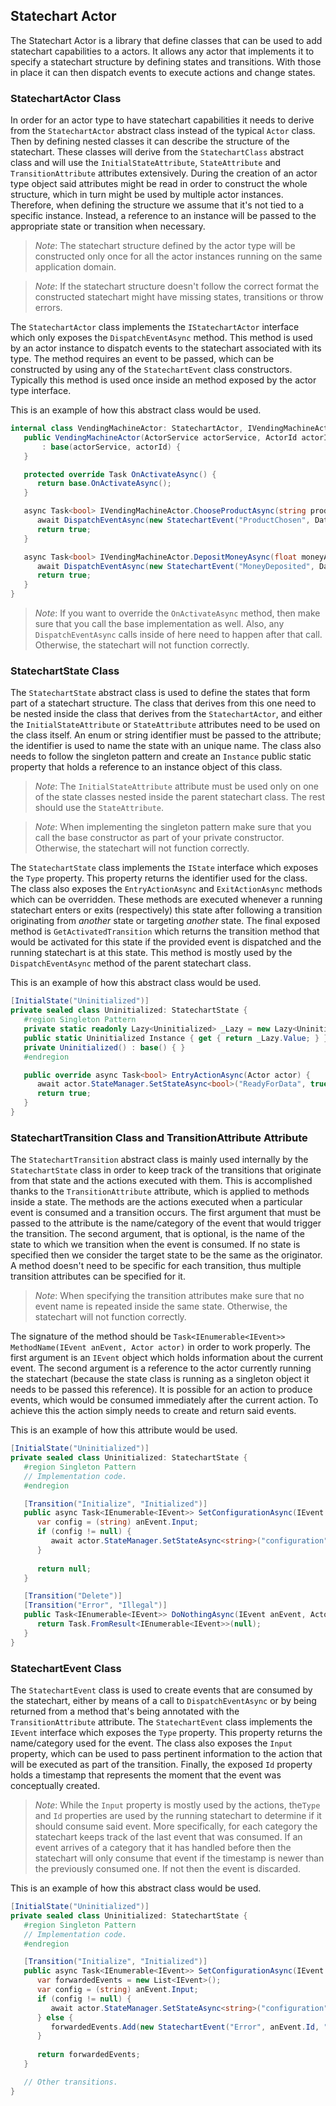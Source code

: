 Statechart Actor
----------------
The Statechart Actor is a library that define classes that can be used to add statechart capabilities to a actors. It allows any actor that implements it to specify a statechart structure by defining states and transitions. With those in place it can then dispatch events to execute actions and change states.

### StatechartActor Class
In order for an actor type to have statechart capabilities it needs to derive from the `StatechartActor` abstract class instead of the typical `Actor` class. Then by defining nested classes it can describe the structure of the statechart. These classes will derive from the `StatechartClass` abstract class and will use the `InitialStateAttribute`, `StateAttribute` and `TransitionAttribute` attributes extensively. During the creation of an actor type object said attributes might be read in order to construct the whole structure, which in turn might be used by multiple actor instances. Therefore, when defining the structure we assume that it's not tied to a specific instance. Instead, a reference to an instance will be passed to the appropriate state or transition when necessary.

> *Note*: The statechart structure defined by the actor type will be constructed only once for all the actor instances running on the same application domain.

<!-- -->
> *Note*: If the statechart structure doesn't follow the correct format the constructed statechart might have missing states, transitions or throw errors.

The `StatechartActor` class implements the `IStatechartActor` interface which only exposes the `DispatchEventAsync` method. This method is used by an actor instance to dispatch events to the statechart associated with its type. The method requires an event to be passed, which can be constructed by using any of the `StatechartEvent` class constructors. Typically this method is used once inside an method exposed by the actor type interface.

This is an example of how this abstract class would be used.
```C#
internal class VendingMachineActor: StatechartActor, IVendingMachineActor {
   public VendingMachineActor(ActorService actorService, ActorId actorId)
       : base(actorService, actorId) {
   }

   protected override Task OnActivateAsync() {
      return base.OnActivateAsync();
   }

   async Task<bool> IVendingMachineActor.ChooseProductAsync(string productId) {
      await DispatchEventAsync(new StatechartEvent("ProductChosen", DateTime.Now, productId));
      return true;
   }

   async Task<bool> IVendingMachineActor.DepositMoneyAsync(float moneyAmount) {
      await DispatchEventAsync(new StatechartEvent("MoneyDeposited", DateTime.Now, moneyAmount));
      return true;
   }
}
```
> *Note*: If you want to override the `OnActivateAsync` method, then make sure that you call the base implementation as well. Also, any `DispatchEventAsync` calls inside of here need to happen after that call. Otherwise, the statechart will not function correctly.

### StatechartState Class
The `StatechartState` abstract class is used to define the states that form part of a statechart structure. The class that derives from this one need to be nested inside the class that derives from the `StatechartActor`, and either the `InitialStateAttribute` or `StateAttribute` attributes need to be used on the class itself. An enum or string identifier must be passed to the attribute; the identifier is used to name the state with an unique name. The class also needs to follow the singleton pattern and create an `Instance` public static property that holds a reference to an instance object of this class.

> *Note*: The `InitialStateAttribute` attribute must be used only on one of the state classes nested inside the parent statechart class. The rest should use the `StateAttribute`.

<!-- -->
> *Note*: When implementing the singleton pattern make sure that you call the base constructor as part of your private constructor. Otherwise, the statechart will not function correctly.

The `StatechartState` class implements the `IState` interface which exposes the `Type` property. This property returns the identifier used for the class. The class also exposes the `EntryActionAsync` and `ExitActionAsync` methods which can be overridden. These methods are executed whenever a running statechart enters or exits (respectively) this state after following a transition originating from *another* state or targeting *another* state. The final exposed method is `GetActivatedTransition` which returns the transition method that would be activated for this state if the provided event is dispatched and the running statechart is at this state. This method is mostly used by the `DispatchEventAsync` method of the parent statechart class.

This is an example of how this abstract class would be used.
```C#
[InitialState("Uninitialized")]
private sealed class Uninitialized: StatechartState {
   #region Singleton Pattern
   private static readonly Lazy<Uninitialized> _Lazy = new Lazy<Uninitialized>(() => new Uninitialized());
   public static Uninitialized Instance { get { return _Lazy.Value; } }
   private Uninitialized() : base() { }
   #endregion

   public override async Task<bool> EntryActionAsync(Actor actor) {
      await actor.StateManager.SetStateAsync<bool>("ReadyForData", true);
      return true;
   }
}
```

### StatechartTransition Class and TransitionAttribute Attribute
The `StatechartTransition` abstract class is mainly used internally by the `StatechartState` class in order to keep track of the transitions that originate from that state and the actions executed with them. This is accomplished thanks to the `TransitionAttribute` attribute, which is applied to methods inside a state. The methods are the actions executed when a particular event is consumed and a transition occurs.
The first argument that must be passed to the attribute is the name/category of the event that would trigger the transition. The second argument, that is optional, is the name of the state to which we transition when the event is consumed. If no state is specified then we consider the target state to be the same as the originator. A method doesn't need to be specific for each transition, thus multiple transition attributes can be specified for it.

> *Note*: When specifying the transition attributes make sure that no event name is repeated inside the same state. Otherwise, the statechart will not function correctly.

The signature of the method should be `Task<IEnumerable<IEvent>> MethodName(IEvent anEvent, Actor actor)` in order to work properly. The first argument is an `IEvent` object which holds information about the current event. The second argument is a reference to the actor currently running the statechart (because the state class is running as a singleton object it needs to be passed this reference). It is possible for an action to produce events, which would be consumed immediately after the current action. To achieve this the action simply needs to create and return said events.

This is an example of how this attribute would be used.
```C#
[InitialState("Uninitialized")]
private sealed class Uninitialized: StatechartState {
   #region Singleton Pattern
   // Implementation code.
   #endregion

   [Transition("Initialize", "Initialized")]
   public async Task<IEnumerable<IEvent>> SetConfigurationAsync(IEvent anEvent, Actor actor) {
      var config = (string) anEvent.Input;
      if (config != null) {
         await actor.StateManager.SetStateAsync<string>("configuration", config);
      }
      
      return null;
   }

   [Transition("Delete")]
   [Transition("Error", "Illegal")]
   public Task<IEnumerable<IEvent>> DoNothingAsync(IEvent anEvent, Actor actor) {
      return Task.FromResult<IEnumerable<IEvent>>(null);
   }
}
```

### StatechartEvent Class
The `StatechartEvent` class is used to create events that are consumed by the statechart, either by means of a call to `DispatchEventAsync` or by being returned from a method that's being annotated with the `TransitionAttribute` attribute. The `StatechartEvent` class implements the `IEvent` interface which exposes the `Type` property. This property returns the name/category used for the event. The class also exposes the `Input` property, which can be used to pass pertinent information to the action that will be executed as part of the transition. Finally, the exposed `Id` property holds a timestamp that represents the moment that the event was conceptually created.

> *Note*: While the `Input` property is mostly used by the actions, the`Type` and  `Id` properties are used by the running statechart to determine if it should consume said event. More specifically, for each category the statechart keeps track of the last event that was consumed. If an event arrives of a category that it has handled before then the statechart will only consume that event if the timestamp is newer than the previously consumed one. If not then the event is discarded.

This is an example of how this abstract class would be used.
```C#
[InitialState("Uninitialized")]
private sealed class Uninitialized: StatechartState {
   #region Singleton Pattern
   // Implementation code.
   #endregion

   [Transition("Initialize", "Initialized")]
   public async Task<IEnumerable<IEvent>> SetConfigurationAsync(IEvent anEvent, Actor actor) {
      var forwardedEvents = new List<IEvent>();
      var config = (string) anEvent.Input;
      if (config != null) {
         await actor.StateManager.SetStateAsync<string>("configuration", config);
      } else {
         forwardedEvents.Add(new StatechartEvent("Error", anEvent.Id, "No configuration data received."));
      }
      
      return forwardedEvents;
   }

   // Other transitions.
}
```